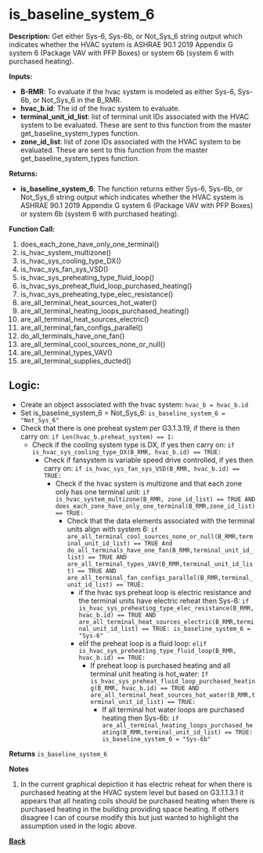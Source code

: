 # is_baseline_system_6  

**Description:** Get either Sys-6, Sys-6b, or Not_Sys_6 string output which indicates whether the HVAC system is ASHRAE 90.1 2019 Appendix G system 6 (Package VAV with PFP Boxes) or system 6b (system 6 with purchased heating).  

**Inputs:**  
- **B-RMR**: To evaluate if the hvac system is modeled as either Sys-6, Sys-6b, or Not_Sys_6 in the B_RMR.   
- **hvac_b.id**: The id of the hvac system to evaluate.  
- **terminal_unit_id_list**: list of terminal unit IDs associated with the HVAC system to be evaluated. These are sent to this function from the master get_baseline_system_types function.
- **zone_id_list**: list of zone IDs associated with the HVAC system to be evaluated. These are sent to this function from the master get_baseline_system_types function.

**Returns:**  
- **is_baseline_system_6**: The function returns either Sys-6, Sys-6b, or Not_Sys_6 string output which indicates whether the HVAC system is ASHRAE 90.1 2019 Appendix G system 6 (Package VAV with PFP Boxes) or system 6b (system 6 with purchased heating).   
 
**Function Call:** 
1. does_each_zone_have_only_one_terminal()    
2. is_hvac_system_multizone()  
3. is_hvac_sys_cooling_type_DX()
4. is_hvac_sys_fan_sys_VSD()  
5. is_hvac_sys_preheating_type_fluid_loop()
6. is_hvac_sys_preheat_fluid_loop_purchased_heating()  
7. is_hvac_sys_preheating_type_elec_resistance()
8. are_all_terminal_heat_sources_hot_water()  
9. are_all_terminal_heating_loops_purchased_heating()
10. are_all_terminal_heat_sources_electric()
11. are_all_terminal_fan_configs_parallel()
12. do_all_terminals_have_one_fan() 
13. are_all_terminal_cool_sources_none_or_null() 
14. are_all_terminal_types_VAV()  
15. are_all_terminal_supplies_ducted()  


## Logic:    
- Create an object associated with the hvac system: `hvac_b = hvac_b.id`  
- Set is_baseline_system_6 = Not_Sys_6: `is_baseline_system_6 = "Not_Sys_6"`    
- Check that there is one preheat system per G3.1.3.19, if there is then carry on: `if Len(hvac_b.preheat_system) == 1:`   
    - Check if the cooling system type is DX, if yes then carry on: `if is_hvac_sys_cooling_type_DX(B_RMR, hvac_b.id) == TRUE:`  
        - Check if fansystem is variable speed drive controlled, if yes then carry on: `if is_hvac_sys_fan_sys_VSD(B_RMR, hvac_b.id) == TRUE:`  
            - Check if the hvac system is multizone and that each zone only has one terminal unit: `if is_hvac_system_multizone(B_RMR, zone_id_list) == TRUE AND does_each_zone_have_only_one_terminal(B_RMR,zone_id_list) == TRUE:`     
                - Check that the data elements associated with the terminal units align with system 6: `if are_all_terminal_cool_sources_none_or_null(B_RMR,terminal_unit_id_list) == TRUE And do_all_terminals_have_one_fan(B_RMR,terminal_unit_id_list) == TRUE AND are_all_terminal_types_VAV(B_RMR,terminal_unit_id_list) == TRUE AND are_all_terminal_fan_configs_parallel(B_RMR,terminal_unit_id_list) == TRUE:`        
                    - if the hvac sys preheat loop is electric resistance and the terminal units have electric reheat then Sys-6: `if is_hvac_sys_preheating_type_elec_resistance(B_RMR, hvac_b.id) == TRUE AND are_all_terminal_heat_sources_electric(B_RMR,terminal_unit_id_list) == TRUE: is_baseline_system_6 = "Sys-6"`
                    - elif the preheat loop is a fluid loop: `elif is_hvac_sys_preheating_type_fluid_loop(B_RMR, hvac_b.id) == TRUE:`  
                        - If preheat loop is purchased heating and all terminal unit heating is hot_water: `If is_hvac_sys_preheat_fluid_loop_purchased_heating(B_RMR, hvac_b.id) == TRUE AND are_all_terminal_heat_sources_hot_water(B_RMR,terminal_unit_id_list) == TRUE:`  
                            - If all terminal hot water loops are purchased heating then Sys-6b: `if are_all_terminal_heating_loops_purchased_heating(B_RMR,terminal_unit_id_list) == TRUE: is_baseline_system_6 = "Sys-6b"`   

**Returns** `is_baseline_system_6`  

**Notes**  
1. In the current graphical depiction it has electric reheat for when there is purchased heating at the HVAC system level but based on G3.1.1.3.1 it appears that all heating coils should be purchased heating when there is purchased heating in the building providing space heating.  If others disagree I can of course modify this but just wanted to highlight the assumption used in the logic above. 


**[Back](../_toc.md)**